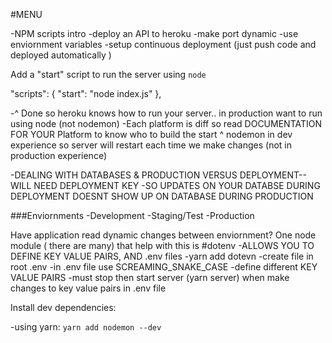 

#MENU

-NPM scripts intro
-deploy an API to heroku
-make port dynamic
-use enviornment variables
-setup continuous deployment (just push code and deployed automatically )


Add a "start" script to run the server using `node`

"scripts": {
    "start": "node index.js"
  },

  -^ Done so heroku knows how to run your server.. in production want to run using node (not nodemon)
  -Each platform is diff so read DOCUMENTATION FOR YOUR Platform to know who to build the start 
  ^ nodemon in dev experience so server will restart each time we make changes (not in production experience)


-DEALING WITH DATABASES & PRODUCTION VERSUS DEPLOYMENT-- WILL NEED DEPLOYMENT KEY
-SO UPDATES ON YOUR DATABSE DURING DEPLOYMENT DOESNT SHOW UP ON DATABASE DURING PRODUCTION


###Enviornments
-Development
-Staging/Test
-Production

Have application read dynamic changes between enviornment? One node module ( there are many)  that help with this is 
#dotenv 
-ALLOWS YOU TO DEFINE KEY VALUE PAIRS, AND .env files
-yarn add dotevn
-create file in root .env
-in .env file use SCREAMING_SNAKE_CASE
-define different KEY VALUE PAIRS 
-must stop then start server (yarn server)  when make changes to key value pairs in .env file 


Install dev dependencies:

-using yarn: `yarn add nodemon --dev`